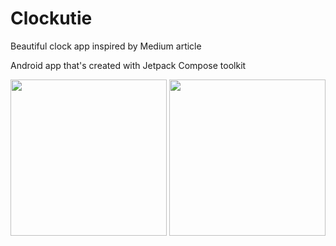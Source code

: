 # Clockutie

Beautiful clock app inspired by Medium article

Android app that's created with Jetpack Compose toolkit

<div>
  <img width="250" src="https://github.com/Cominis/Clockutie/assets/39155123/391f47f0-6c45-47cc-85dd-993c97f559d6"/>
  <img width="250" src="https://github.com/Cominis/Clockutie/assets/39155123/a6ad9ab5-797c-4d98-944a-c7659df29f49"/>
</div>
